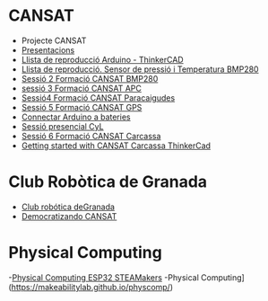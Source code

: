 # CANSAT
- Projecte CANSAT
- [Presentacions](https://drive.google.com/drive/folders/1vwgURScjAZqpcbWZ2HOAFapRe3uPGwWA?usp=sharing)
- [Llista de reproducció Arduino - ThinkerCAD](https://www.youtube.com/playlist?list=PLC6C1fGD_9F3hUQqaKEZ9vmGPmv8QrFey)
- [Llista de reproducció. Sensor de pressió i Temperatura BMP280](https://www.youtube.com/playlist?list=PLC6C1fGD_9F2hPSitTkYFkxQpj2i16Z2K)
- [Sessió 2 Formació CANSAT BMP280](https://www.youtube.com/watch?v=0eUgO0koObQ&list=PLWFcgMVza2A91OVVN7AwcoGZPvIa6JOpf&index=3)
- [sessió 3 Formació CANSAT APC](https://www.youtube.com/watch?v=_YeWv6lXxDk&list=PLWFcgMVza2A91OVVN7AwcoGZPvIa6JOpf&index=4)
- [Sessió4 Formació CANSAT Paracaigudes](https://www.youtube.com/watch?v=foDUDJuxahM&list=PLWFcgMVza2A91OVVN7AwcoGZPvIa6JOpf&index=5)
- [Sessió 5 Formació CANSAT GPS](https://www.youtube.com/watch?v=UK6Ymivad20&list=PLWFcgMVza2A91OVVN7AwcoGZPvIa6JOpf&index=5)
- [Connectar Arduino a bateries](https://www.luisllamas.es/alimentar-arduino-baterias/)
- [Sessió presencial CyL](https://www.youtube.com/watch?v=jN0MJreCqQg&list=PLWFcgMVza2A91OVVN7AwcoGZPvIa6JOpf&index=6)
- [Sessió 6 Formació CANSAT Carcassa](https://www.youtube.com/watch?v=Rn1V7hcv5JU&list=PLWFcgMVza2A91OVVN7AwcoGZPvIa6JOpf&index=7)
- [Getting started with CANSAT Carcassa ThinkerCad](https://www.esa.int/Education/CanSat/Getting_Started_with_CanSat_A_Guide_to_the_Primary_Mission_Teach_with_Space_T08)
# Club Robòtica de Granada
- [Club robótica deGranada](https://github.com/clubroboticagranada)
- [Democratizando CANSAT](https://clubroboticagranada.github.io/democratizandoCansat/index.html)
  
# Physical Computing
-[Physical Computing ESP32 STEAMakers](https://fgcoca.github.io/ESP32-STEAMakers/Manuales/ManualActividadesESP32SteaMakers2022_Junio.pdf)
-Physical Computing](https://makeabilitylab.github.io/physcomp/)
